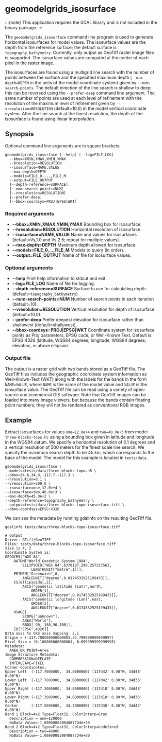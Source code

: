 # geomodelgrids_isosurface

:::{note}
This application requires the GDAL library and is not included in the binary package.
:::

The `geomodelgrids_isosurface` command line program is used to generate horizontal isosurfaces for model values.
The isosurface values are the depth from the reference surface; the default surface is `topography_bathymetry`.
Currently, only output as GeoTiff raster image files is supported.
The isosurface values are computed at the center of each pixel in the raster image.

The isosurfaces are found using a multigrid line search with the number of points between the surface and the specified maximum depth (`--max-depth=DEPTH` in the units of the model coordinate system) given by `--num-search-points`.
The default direction of the line search is shallow to deep; this can be reversed using the `--prefer-deep` command line argument.
The same number of points are used at each level of refinement with the resolution of the maximum level of refinement given by `--vresolution=RESOLUTION` (default=10.0) in the model vertical coordinate system.
After the line search at the finest resolution, the depth of the isosurface is found using linear interpolation.


## Synopsis

Optional command line arguments are in square brackets.

```
geomodelgrids_isosurface [--help] [--log=FILE_LOG]
  --bbox=XMIN,XMAX,YMIN,YMAX
  --hresolution=RESOLUTION
  --isosurface=NAME,VALUE
  --max-depth=DEPTH
  --models=FILE_0,...,FILE_M
  --output=FILE_OUTPUT
  [--depth-reference=SURFACE]
  [--num-search-points=NUM]
  [--vresolution=RESOLUTION]
  [--prefer-deep] 
  [--bbox-coordsys=PROJ|EPSG|WKT]
```

### Required arguments

* **--bbox=XMIN,XMAX,YMIN,YMAX** Bounding box for isosurface.
* **--hresolution=RESOLUTION** Horizontal resolution of isosurface.
* **--isosurface=NAME,VALUE** Name and values for isosurfaces (default=Vs,1.0 and Vs,2.5; repeat for multiple values).
* **--max-depth=DEPTH** Maximum depth allowed for isosurface.
* **--models=FILE_0,...,FILE_M** Models to query (in order).
* **--output=FILE_OUTPUT** Name of file for isosurface values.

### Optional arguments

* **--help** Print help information to stdout and exit.
* **--log=FILE_LOG** Name of file for logging.
* **--depth-reference=SURFACE** Surface to use for calculating depth (default=`topography_bathymetry`)
* **--num-search-points=NUM** Number of search points in each iteration (default=10).
* **--vresolution=RESOLUTION** Vertical resolution for depth of isosurface (default=10.0).
* **--prefer-deep** Prefer deepest elevation for isosurface rather than shallowest (default=shallowest).
* **--bbox-coordsys=PROJ\|EPSG\|WKT** Coordinate system for isosurface points as Proj parameters, EPSG code, or Well-Known Text. Default is EPSG:4326 (latitude, WGS84 degrees; longitude, WGS84 degrees; elevation, m above ellipsoid.

### Output file

The output is a raster grid with two bands stored as a GeoTiff file.
The GeoTiff files includes the geographic coordinate system information as Well-Known-Text (WKT) along with the labels for the bands in the form `NAME=VALUE`, where `NAME` is the name of the model value and `VALUE` is the isosurface value.
The GeoTiff file can be read using a variety of open-source and commercial GIS software.
Note that GeoTiff images can be loaded into many image viewers, but because the bands contain floating point numbers, they will not be rendered as conventional RGB images.

## Example

Extract isosurfaces for values `one=12.0e+4` and `two=40.0e+3` from model `three-blocks-topo.h5` using a bounding box given in latitude and longitude in the WGS84 datum.
We specify a horizontal resolution of 0.1 degrees and a vertical resolution of 500 meters for the finest scale line search.
We specify the maximum search depth to be 45 km, which corresponds to the base of the model.
The model for this example is located in `tests/data`.

```{code-block} bash
geomodelgrids_isosurface \
--models=tests/data/three-blocks-topo.h5 \
--bbox=34.6,34.8,-117.7,-117.3 \
--hresolution=0.1 \
--vresolution=500.0 \
--isosurface=one,12.0e+4 \
--isosurface=two,40.0e+3 \
--max-depth=45.0e+3 \
--depth-reference=topography_bathymetry \
--output=tests/data/three-blocks-topo-isosurface.tiff \
--bbox-coordsys=EPSG:4326
```

We can see the metadata by running gdalinfo on the resulting GeoTiff file.
```{code-block} bash
gdalinfo tests/data/three-blocks-topo-isosurface.tiff

# Output
Driver: GTiff/GeoTIFF
Files: tests/data/three-blocks-topo-isosurface.tiff
Size is 4, 2
Coordinate System is:
GEOGCRS["WGS 84",
    DATUM["World Geodetic System 1984",
        ELLIPSOID["WGS 84",6378137,298.257223563,
            LENGTHUNIT["metre",1]]],
    PRIMEM["Greenwich",0,
        ANGLEUNIT["degree",0.0174532925199433]],
    CS[ellipsoidal,2],
        AXIS["geodetic latitude (Lat)",north,
            ORDER[1],
            ANGLEUNIT["degree",0.0174532925199433]],
        AXIS["geodetic longitude (Lon)",east,
            ORDER[2],
            ANGLEUNIT["degree",0.0174532925199433]],
    USAGE[
        SCOPE["unknown"],
        AREA["World"],
        BBOX[-90,-180,90,180]],
    ID["EPSG",4326]]
Data axis to CRS axis mapping: 2,1
Origin = (-117.700000000000003,34.799999999999997)
Pixel Size = (0.100000000000001,-0.099999999999998)
Metadata:
  AREA_OR_POINT=Area
Image Structure Metadata:
  COMPRESSION=DEFLATE
  INTERLEAVE=PIXEL
Corner Coordinates:
Upper Left  (-117.7000000,  34.8000000) (117d42' 0.00"W, 34d48' 0.00"N)
Lower Left  (-117.7000000,  34.6000000) (117d42' 0.00"W, 34d36' 0.00"N)
Upper Right (-117.3000000,  34.8000000) (117d18' 0.00"W, 34d48' 0.00"N)
Lower Right (-117.3000000,  34.6000000) (117d18' 0.00"W, 34d36' 0.00"N)
Center      (-117.5000000,  34.7000000) (117d30' 0.00"W, 34d42' 0.00"N)
Band 1 Block=4x2 Type=Float32, ColorInterp=Gray
  Description = one=120000
  NoData Value=-1.00000002004087734e+20
Band 2 Block=4x2 Type=Float32, ColorInterp=Undefined
  Description = two=40000
  NoData Value=-1.00000002004087734e+20
```
